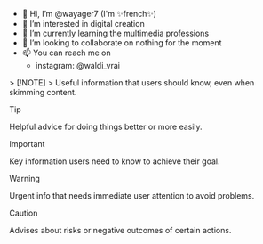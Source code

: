 - 👋 Hi, I’m @wayager7 (I'm ✨french✨)
- 👀 I’m interested in digital creation
- 🌱 I’m currently learning the multimedia professions
- 💞️ I’m looking to collaborate on nothing for the moment
- 📫 You can reach me on <ul> 
  <li>instagram: @waldi_vrai</li>
</ul>
<!---
wayager7/wayager7 is a ✨ special ✨ repository because its `README.md` (this file) appears on your GitHub profile.
You can click the Preview link to take a look at your changes.
--->
> [!NOTE]
> Useful information that users should know, even when skimming content.

> [!TIP]
> Helpful advice for doing things better or more easily.

> [!IMPORTANT]
> Key information users need to know to achieve their goal.

> [!WARNING]
> Urgent info that needs immediate user attention to avoid problems.

> [!CAUTION]
> Advises about risks or negative outcomes of certain actions.
